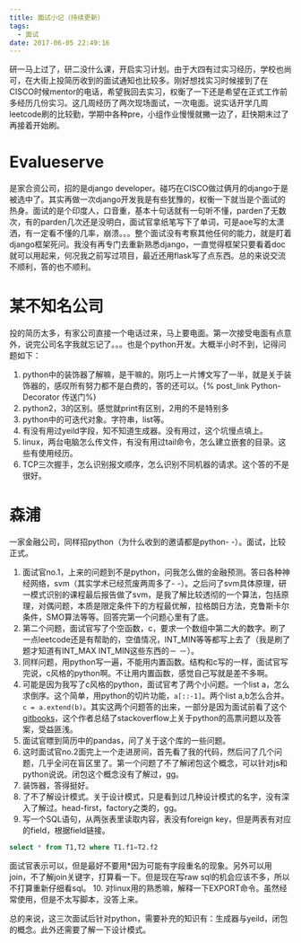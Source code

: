 ```yaml
---
title: 面试小记（持续更新）
tags:
  - 面试
date: 2017-06-05 22:49:16
---
```



研一马上过了，研二没什么课，开启实习计划。由于大四有过实习经历，学校也尚可，在大街上投简历收到的面试通知也比较多。刚好想找实习时候接到了在CISCO时候mentor的电话，希望我回去实习，权衡了一下还是希望在正式工作前多经历几份实习。这几周经历了两次现场面试，一次电面。说实话开学几周leetcode刷的比较勤，学期中各种pre，小组作业慢慢就撇一边了，赶快期末过了再接着开始刷。

<!--more-->

# Evalueserve
是家合资公司，招的是django developer。碰巧在CISCO做过俩月的django于是被选中了。其实再做一次django开发我是有些犹豫的，权衡一下就当是个面试的热身。面试的是个印度人，口音重，基本十句话就有一句听不懂，parden了无数次，有的parden几次还是没明白，面试官拿纸笔写下了单词，可是aoe写的太潇洒，有一定看不懂的几率，崩溃。。。整个面试没有考察其他任何的能力，就是盯着django框架死问。我没有再专门去重新熟悉django，一直觉得框架只要看着doc就可以用起来，何况我之前写过项目，最近还用flask写了点东西。总的来说交流不顺利，答的也不顺利。

# 某不知名公司
投的简历太多，有家公司直接一个电话过来，马上要电面。第一次接受电面有点意外，说完公司名字我就忘记了。。。也是个python开发。大概半小时不到，记得问题如下：
 1. python中的装饰器了解嘛，是干嘛的。刚巧上一片博文写了一半，就是关于装饰器的，感叹所有努力都不是白费的，答的还可以。{% post_link Python-Decorator 传送门%}
 2. python2，3的区别。感觉就print有区别，2用的不是特别多
 3. python中的可迭代对象。字符串，list等。
 4. 有没有用过yeild字段，知不知道生成器。没有用过，这个坑慢点填上。
 5. linux，两台电脑怎么传文件，有没有用过tail命令，怎么建立嵌套的目录。这些有使用经历。
 6. TCP三次握手，怎么识别报文顺序，怎么识别不同机器的请求。这个答的不是很好。

# 森浦
一家金融公司，同样招python（为什么收到的邀请都是python- -）。面试，比较正式。
 1. 面试官no.1，上来的问题到不是python，问我怎么做的金融预测。答曰各种神经网络，svm（其实学术已经荒废两周多了- -）。之后问了svm具体原理，研一模式识别的课程最后报告做了svm，是我了解比较透彻的一个算法，包括原理，对偶问题，本质是限定条件下的方程最优解，拉格朗日方法，克鲁斯卡尔条件，SMO算法等等。回答完第一个问题心里有了底。
 2. 第二个问题，面试官写了个空函数，c，要求一个数组中第二大的数字。刷了一点leetcode还是有帮助的，空值情况，INT_MIN等等都写上去了（我是刷了题才知道有INT_MAX INT_MIN这些东西的－ －）。
 3. 同样问题，用python写一遍，不能用内置函数。结构和c写的一样，面试官写完说，c风格的python啊。不让用内置函数，感觉自己写就是差不多啊。
 4. 可能是因为我写了c风格的python，面试官考了两个小问题。一个list a，怎么求倒序。这个简单，用python的切片功能，``a[::-1]``。两个list a,b怎么合并。``c = a.extend(b)``。其实这两个问题答的出来，一部分是因为面试前看了这个[gitbooks][1]，这个作者总结了stackoverflow上关于python的高票问题以及答案，受益匪浅。
 5. 面试官瞟到简历中的pandas，问了关于这个库的一些问题。
 6. 这时面试官no.2面完上一个走进房间，首先看了我的代码，然后问了几个问题，几乎全问在盲区里了。第一个问题了不了解闭包这个概念，可以针对js和python说说。闭包这个概念没有了解过，gg。
 7. 装饰器，答得挺好。
 8. 了不了解设计模式。关于设计模式，只是看到过几种设计模式的名字，没有深入了解过。head-first，factory之类的，gg。
 9. 写一个SQL语句，从两张表里读取内容，表没有foreign key，但是两表有对应的field，根据field链接。
 ```sql
 select * from T1,T2 where T1.f1=T2.f2
 ```
 面试官表示可以，但是最好不要用\*因为可能有字段重名的现象。另外可以用join，不了解join关键字，打算看一下。但是现在写raw sql的机会应该不多，所以不打算重新仔细看sql。
 10. 对linux用的熟悉嘛，解释一下EXPORT命令。虽然经常使用，但是不太写脚本，没答上来。

总的来说，这三次面试后针对python，需要补充的知识有：生成器与yeild，闭包的概念。此外还需要了解一下设计模式。




[1]: https://taizilongxu.gitbooks.io/stackoverflow-about-python/content/index.html
